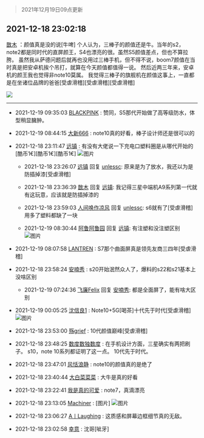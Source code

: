 > 2021年12月19日09点更新
<link rel="stylesheet" href="https://cdn.jsdelivr.net/gh/taotie6/sampleJSON@main/css/photo_show.css">
<meta name="referrer" content="no-referrer" />


 ## 2021-12-18 23:02:18 

 [㪚木](https://www.coolapk.com/feed/32218302?shareKey=NjRmMjVlZTM2YjQ4NjFiZTA1YWE~) ：颜值真是没的说[牛啤]
个人认为，三棒子的颜值还是牛。当年的s2，note2都是同时代的直屏颜王，S4也漂亮的很。虽然S5颜值差点，但也不算拉胯。
虽然我从萨德问题后就再也没用过三棒手机，但不得不说，boom7颜值在当时真是把安卓机挨个吊打，就算在今天颜值都值得一说。<!--break-->
然后近两三年来，安卓机的颜王我也觉得非note10莫属。
我觉得三棒子的旗舰机在颜值这事上，一直都是在坐诸位品牌的爸爸[受虐滑稽][受虐滑稽][受虐滑稽] 

<div class="album">
<img class="img-item" src="https://image.coolapk.com/feed/2019/0507/23/1081091_4586_1095@230x167.gif" />
</div>

 ------- 

- 2021-12-19 09:35:03 [BLACKPINK](uid=532936) : 赞同，S5那代开始做了高等级防水，体型稍显臃肿。 

- 2021-12-19 08:44:15 [大新666](uid=2509415) : note10真的好看，棒子设计师还是很可以的 

- 2021-12-18 23:11:47 [远镇](uid=1471248) : 有没有大佬说一下充电口塑料圈是从哪代开始的[酷币1€][酷币1€][酷币1€] ![图片](https://image.coolapk.com/feed/2021/1218/23/1471248_0609a700_0305_2628_434@2494x3324.jpeg)

    - 2021-12-18 23:26:07 [远镇](uid=1471248) 回复 [unlessc](uid=2509766): 原来是为了放水，我还以为是防插掉漆[受虐滑稽] 

    - 2021-12-18 23:36:39 [㪚木](uid=1081091) 回复 [远镇](uid=1471248): 我记得三星中端机A9系列第一代就有这玩意，应该就是防插掉漆的 

    - 2021-12-18 23:59:03 [人间唤作凉风](uid=2205506) 回复 [unlessc](uid=2509766): s6就有了[受虐滑稽]用多了塑料都缺了一块 

    - 2021-12-19 08:30:44 [阿鲁阿鲁园](uid=8744023) 回复 [远镇](uid=1471248): 有注塑和没注塑区别 ![图片](https://image.coolapk.com/feed/2021/1219/08/8744023_e11e73ff_3843_5694_473@1111x405.png)

- 2021-12-19 08:07:58 [LANTREN](uid=2194571) : S7那个曲面屏真是领先友商三四年[受虐滑稽] 

- 2021-12-18 23:58:24 [安喃秀](uid=2237599) : s20开始泯然众人了，爆料的s22和s21基本上没啥区别 

    - 2021-12-19 07:24:36 [飞廉Felix](uid=900024) 回复 [安喃秀](uid=2237599): 都是全面屏了，能有啥大区别 

- 2021-12-19 00:05:25 [沈信良1](uid=3130347) : Note10+5G[喝茶]十代先于时代[受虐滑稽] ![图片](https://image.coolapk.com/feed/2021/1219/00/3130347_3525_3043_341@834x626.jpg)

- 2021-12-18 23:53:00 [殇grief](uid=4392516) : 10代颜值巅峰[受虐滑稽] 

- 2021-12-18 23:48:25 [数度数独数度](uid=1649918) : 在手机设计方面，三星确实有两把刷子。
s10，note 10系列都证明了这一点。
10代先于时代。 

- 2021-12-18 23:47:01 [风恬浪静](uid=2415886) : note10的颜值真的是绝了 

- 2021-12-18 23:40:44 [大白菜菜菜](uid=2081020) : 大牛是真的好看 

- 2021-12-18 23:22:41 [我是真的可爱](uid=731138) : note7，真滴漂亮 

- 2021-12-18 23:13:05 [Machiner](uid=3114536) : [图片] ![图片](https://image.coolapk.com/feed/2021/1218/23/3114536_5fd11af6_0384_5591_169@2160x3838.jpeg)

- 2021-12-18 23:06:27 [A丨Laughing](uid=1343322) : 这质感和屏幕边框细节真的无敌。 

- 2021-12-18 23:02:58 [幸意](uid=10645435) : 沈哥[呲牙] 

